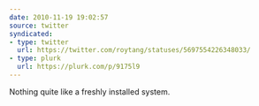 ```yaml
---
date: 2010-11-19 19:02:57
source: twitter
syndicated:
- type: twitter
  url: https://twitter.com/roytang/statuses/5697554226348033/
- type: plurk
  url: https://plurk.com/p/9175l9
---
```


Nothing quite like a freshly installed system.